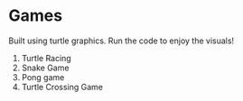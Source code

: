 # Games
Built using turtle graphics. Run the code to enjoy the visuals!

1. Turtle Racing
2. Snake Game
3. Pong game
4. Turtle Crossing Game
